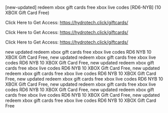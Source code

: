 [new-updated] redeem xbox gift cards free xbox live codes [RD6-NYB] (10 XBOX Gift Card Free)

Click Here to Get Access: https://hydrotech.click/giftcards/

Click Here to Get Access: https://hydrotech.click/giftcards/

Click Here to Get Access: https://hydrotech.click/giftcards/

 new updated redeem xbox gift cards free xbox live codes RD6 NYB 10 XBOX Gift Card Free, new updated redeem xbox gift cards free xbox live codes RD6 NYB 10 XBOX Gift Card Free, new updated redeem xbox gift cards free xbox live codes RD6 NYB 10 XBOX Gift Card Free, new updated redeem xbox gift cards free xbox live codes RD6 NYB 10 XBOX Gift Card Free, new updated redeem xbox gift cards free xbox live codes RD6 NYB 10 XBOX Gift Card Free, new updated redeem xbox gift cards free xbox live codes RD6 NYB 10 XBOX Gift Card Free, new updated redeem xbox gift cards free xbox live codes RD6 NYB 10 XBOX Gift Card Free, new updated redeem xbox gift cards free xbox live codes RD6 NYB 10 XBOX Gift Card Free
